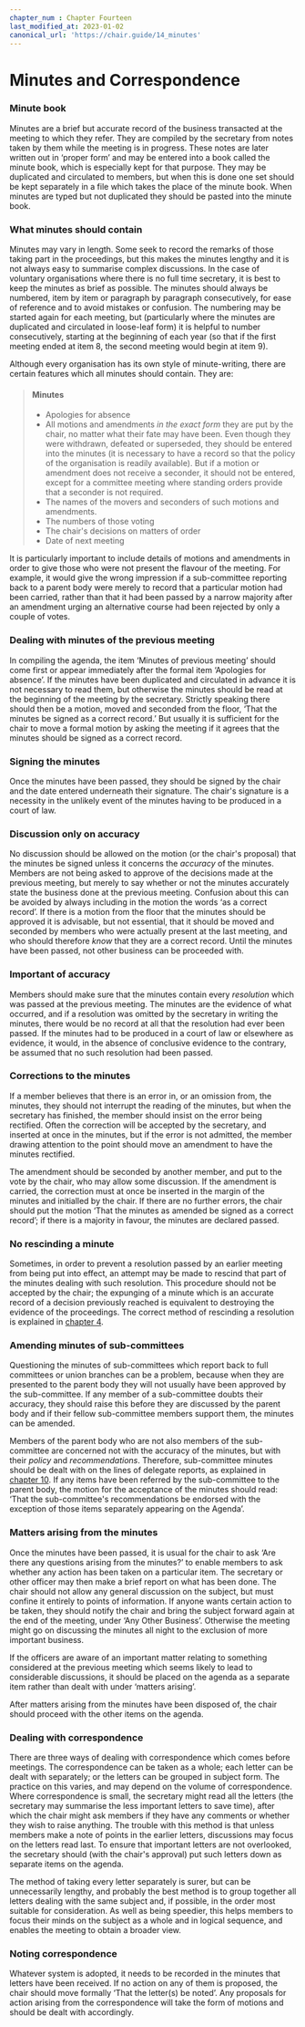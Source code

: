 ```yaml
---
chapter_num : Chapter Fourteen
last_modified_at: 2023-01-02
canonical_url: 'https://chair.guide/14_minutes'
---
```


# Minutes and Correspondence

### Minute book

Minutes are a brief but accurate record of the business transacted at the meeting to which they refer. They are compiled by the secretary from notes taken by them while the meeting is in progress. These notes are later written out in ‘proper form’ and may be entered into a book called the minute book, which is especially kept for that purpose. They may be duplicated and circulated to members, but when this is done one set should be kept separately in a file which takes the place of the minute book. When minutes are typed but not duplicated they should be pasted into the minute book.

### What minutes should contain

Minutes may vary in length. Some seek to record the remarks of those taking part in the proceedings, but this makes the minutes lengthy and it is not always easy to summarise complex discussions. In the case of voluntary organisations where there is no full time secretary, it is best to keep the minutes as brief as possible. The minutes should always be numbered, item by item or paragraph by paragraph consecutively, for ease of reference and to avoid mistakes or confusion. The numbering may be started again for each meeting, but (particularly where the minutes are duplicated and circulated in loose-leaf form) it is helpful to number consecutively, starting at the beginning of each year (so that if the first meeting ended at item 8, the second meeting would begin at item 9).

Although every organisation has its own style of minute-writing, there are certain features which all minutes should contain. They are:

> #### Minutes
> - Apologies for absence
> - All motions and amendments *in the exact form* they are put by the chair, no matter what their fate may have been. Even though they were withdrawn, defeated or superseded, they should be entered into the minutes (it is necessary to have a record so that the policy of the organisation is readily available). But if a motion or amendment does not receive a seconder, it should not be entered, except for a committee meeting where standing orders provide that a seconder is not required.
> - The names of the movers and seconders of such motions and amendments.
> - The numbers of those voting
> - The chair's decisions on matters of order
> - Date of next meeting

It is particularly important to include details of motions and amendments in order to give those who were not present the flavour of the meeting. For example, it would give the wrong impression if a sub-committee reporting back to a parent body were merely to record that a particular motion had been carried, rather than that it had been passed by a narrow majority after an amendment urging an alternative course had been rejected by only a couple of votes.

### Dealing with minutes of the previous meeting

In compiling the agenda, the item ‘Minutes of previous meeting’ should come first or appear immediately after the formal item ‘Apologies for absence’. If the minutes have been duplicated and circulated in advance it is not necessary to read them, but otherwise the minutes should be read at the beginning of the meeting by the secretary. Strictly speaking there should then be a motion, moved and seconded from the floor, ‘That the minutes be signed as a correct record.’ But usually it is sufficient for the chair to move a formal motion by asking the meeting if it agrees that the minutes should be signed as a correct record.

### Signing the minutes

Once the minutes have been passed, they should be signed by the chair and the date entered underneath their signature. The chair's signature is a necessity in the unlikely event of the minutes having to be produced in a court of law.

### Discussion only on accuracy

No discussion should be allowed on the motion (or the chair's proposal) that the minutes be signed unless it concerns the *accuracy* of the minutes. Members are not being asked to approve of the decisions made at the previous meeting, but merely to say whether or not the minutes accurately state the business done at the previous meeting. Confusion about this can be avoided by always including in the motion the words ‘as a correct record’. If there is a motion from the floor that the minutes should be approved it is advisable, but not essential, that it should be moved and seconded by members who were actually present at the last meeting, and who should therefore *know* that they are a correct record. Until the minutes have been passed, not other business can be proceeded with.

### Important of accuracy

Members should make sure that the minutes contain every *resolution* which was passed at the previous meeting. The minutes are the evidence of what occurred, and if a resolution was omitted by the secretary in writing the minutes, there would be no record at all that the resolution had ever been passed. If the minutes had to be produced in a court of law or elsewhere as evidence, it would, in the absence of conclusive evidence to the contrary, be assumed that no such resolution had been passed.

### Corrections to the minutes

If a member believes that there is an error in, or an omission from, the minutes, they should not interrupt the reading of the minutes, but when the secretary has finished, the member should insist on the error being rectified. Often the correction will be accepted by the secretary, and inserted at once in the minutes, but if the error is not admitted, the member drawing attention to the point should move an amendment to have the minutes rectified.

The amendment should be seconded by another member, and put to the vote by the chair, who may allow some discussion. If the amendment is carried, the correction must at once be inserted in the margin of the minutes and initialled by the chair. If there are no further errors, the chair should put the motion ‘That the minutes as amended be signed as a correct record’; if there is a majority in favour, the minutes are declared passed.

### No rescinding a minute

Sometimes, in order to prevent a resolution passed by an earlier meeting from being put into effect, an attempt may be made to rescind that part of the minutes dealing with such resolution. This procedure should not be accepted by the chair; the expunging of a minute which is an accurate record of a decision previously reached is equivalent to destroying the evidence of the proceedings. The correct method of rescinding a resolution is explained in [chapter 4](4_debates).

### Amending minutes of sub-committees

Questioning the minutes of sub-committees which report back to full committees or union branches can be a problem, because when they are presented to the parent body they will not usually have been approved by the sub-committee. If any member of a sub-committee doubts their accuracy, they should raise this before they are discussed by the parent body and if their fellow sub-committee members support them, the minutes can be amended.

Members of the parent body who are not also members of the sub-committee are concerned not with the accuracy of the minutes, but with their *policy* and *recommendations*. Therefore, sub-committee minutes should be dealt with on the lines of delegate reports, as explained in [chapter 10](10_reports). If any items have been referred by the sub-committee to the parent body, the motion for the acceptance of the minutes should read: ‘That the sub-committee's recommendations be endorsed with the exception of those items separately appearing on the Agenda’.

### Matters arising from the minutes

Once the minutes have been passed, it is usual for the chair to ask ‘Are there any questions arising from the minutes?’ to enable members to ask whether any action has been taken on a particular item. The secretary or other officer may then make a brief report on what has been done. The chair should not allow any general discussion on the subject, but must confine it entirely to points of information. If anyone wants certain action to be taken, they should notify the chair and bring the subject forward again at the end of the meeting, under ‘Any Other Business’. Otherwise the meeting might go on discussing the minutes all night to the exclusion of more important business.

If the officers are aware of an important matter relating to something considered at the previous meeting which seems likely to lead to considerable discussions, it should be placed on the agenda as a separate item rather than dealt with under ‘matters arising’.

After matters arising from the minutes have been disposed of, the chair should proceed with the other items on the agenda.

### Dealing with correspondence

There are three ways of dealing with correspondence which comes before meetings. The correspondence can be taken as a whole; each letter can be dealt with separately; or the letters can be grouped in subject form. The practice on this varies, and may depend on the volume of correspondence. Where correspondence is small, the secretary might read all the letters (the secretary may summarise the less important letters to save time), after which the chair might ask members if they have any comments or whether they wish to raise anything. The trouble with this method is that unless members make a note of points in the earlier letters, discussions may focus on the letters read last. To ensure that important letters are not overlooked, the secretary should (with the chair's approval) put such letters down as separate items on the agenda.

The method of taking every letter separately is surer, but can be unnecessarily lengthy, and probably the best method is to group together all letters dealing with the same subject and, if possible, in the order most suitable for consideration. As well as being speedier, this helps members to focus their minds on the subject as a whole and in logical sequence, and enables the meeting to obtain a broader view.

### Noting correspondence

Whatever system is adopted, it needs to be recorded in the minutes that letters have been received. If no action on any of them is proposed, the chair should move formally ‘That the letter(s) be noted’. Any proposals for action arising from the correspondence will take the form of motions and should be dealt with accordingly.